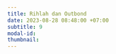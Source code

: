 ```yaml
---
title: Rihlah dan Outbond
date: 2023-08-28 08:48:00 +07:00
subtitle: 9
modal-id: 
thumbnail: 
---
```


